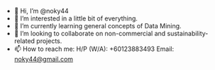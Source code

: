 - 👋 Hi, I’m @noky44
- 👀 I’m interested in a little bit of everything.
- 🌱 I’m currently learning general concepts of Data Mining.
- 💞️ I’m looking to collaborate on non-commercial and sustainability-related projects.
- 📫 How to reach me:
  H/P (W/A): +60123883493
  Email: noky44@gmail.com

<!---
noky44/noky44 is a ✨ special ✨ repository because its `README.md` (this file) appears on your GitHub profile.
You can click the Preview link to take a look at your changes.
--->
